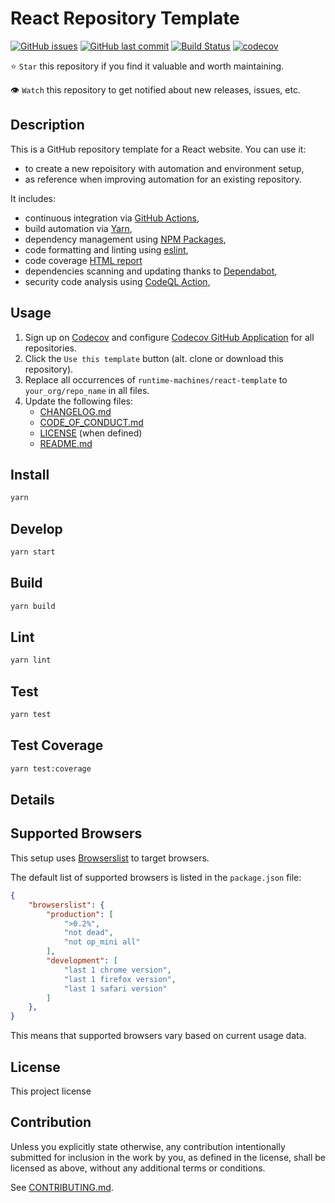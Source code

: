 # React Repository Template

[![GitHub issues](https://img.shields.io/github/issues/runtime-machines/react-template.svg)](https://github.com/runtime-machines/react-template/issues)
[![GitHub last commit](https://img.shields.io/github/last-commit/runtime-machines/react-template.svg)](https://github.com/runtime-machines/react-template/commits/master)
[![Build Status](https://github.com/runtime-machines/react-template/actions/workflows/ci.yml/badge.svg)](https://github.com/runtime-machines/react-template/actions)
[![codecov](https://codecov.io/github/runtime-machines/react-template/branch/master/graph/badge.svg?token=ML6UOZQGV7)](https://codecov.io/github/runtime-machines/react-template)

⭐ `Star` this repository if you find it valuable and worth maintaining.

👁 `Watch` this repository to get notified about new releases, issues, etc.

## Description

This is a GitHub repository template for a React website.
You can use it:

- to create a new repoisitory with automation and environment setup,
- as reference when improving automation for an existing repository.

It includes:

- continuous integration via [GitHub Actions](https://github.com/features/actions),
- build automation via [Yarn](./package.json),
- dependency management using [NPM Packages](https://docs.npmjs.com/),
- code formatting and linting using [eslint](https://eslint.org/docs/latest/),
- code coverage [HTML report](https://create-react-app.dev/docs/running-tests/)
- dependencies scanning and updating thanks to [Dependabot](https://dependabot.com),
- security code analysis using [CodeQL Action](https://docs.github.com/en/github/finding-security-vulnerabilities-and-errors-in-your-code/about-code-scanning),

## Usage

1. Sign up on [Codecov](https://codecov.io/) and configure
   [Codecov GitHub Application](https://github.com/apps/codecov) for all repositories.
1. Click the `Use this template` button (alt. clone or download this repository).
1. Replace all occurrences of `runtime-machines/react-template` to `your_org/repo_name` in all files.
1. Update the following files:
   - [CHANGELOG.md](CHANGELOG.md)
   - [CODE_OF_CONDUCT.md](CODE_OF_CONDUCT.md)
   - [LICENSE](LICENSE) (when defined)
   - [README.md](README.md)

## Install

```sh
yarn
```

## Develop

```sh
yarn start

```

## Build

```sh
yarn build

```

## Lint

```sh
yarn lint

```

## Test

```sh
yarn test

```

## Test Coverage

```sh
yarn test:coverage

```

## Details


## Supported Browsers

This setup uses [Browserslist](https://github.com/browserslist/browserslist) to target browsers.

The default list of supported browsers is listed in the `package.json` file:

```json
{
	"browserslist": {
		"production": [
			">0.2%",
			"not dead",
			"not op_mini all"
		],
		"development": [
			"last 1 chrome version",
			"last 1 firefox version",
			"last 1 safari version"
		]
	},
}
```

This means that supported browsers vary based on current usage data.


## License

This project license

## Contribution

Unless you explicitly state otherwise, any contribution intentionally submitted
for inclusion in the work by you, as defined in the license, shall be
licensed as above, without any additional terms or conditions.

See [CONTRIBUTING.md](CONTRIBUTING.md).
